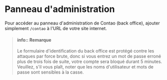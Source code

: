 # Panneau d'administration

Pour accéder au panneau d'administration de Contao (back office), ajouter
simplement `/contao` à l'URL de votre site internet.

> #### info:: Remarque
> Le formulaire d'identification du back office est protégé contre les
> attaques par force brute, donc si vous entrez un mot de passe erroné plus de
> trois fois de suite, votre compte sera bloqué durant 5 minutes. Veuillez, s'il
> vous plaît, noter que les noms d'utilisateur et mots de passe sont sensibles à
> la casse.
